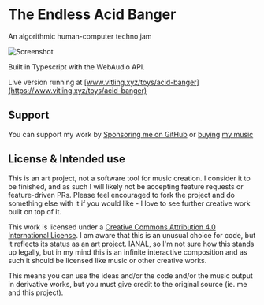 # The Endless Acid Banger

An algorithmic human-computer techno jam

![Screenshot](https://github.com/vitling/acid-banger/blob/main/preview.png?raw=true)

Built in Typescript with the WebAudio API.

Live version running at [www.vitling.xyz/toys/acid-banger](https://www.vitling.xyz/toys/acid-banger)


## Support

You can support my work by [Sponsoring me on GitHub](https://github.com/sponsors/vitling) or [buying](https://music.vitling.xyz) [my music](https://edgenetwork.bandcamp.com/album/edge001-spaceport-lounge-music)


## License & Intended use

This is an art project, not a software tool for music creation. I consider it to be finished, and as such I will likely not be accepting feature requests or feature-driven PRs. Please feel encouraged to fork the project and do something else with it if you would like - I love to see further creative work built on top of it.

This work is licensed under a [Creative Commons Attribution 4.0 International License](http://creativecommons.org/licenses/by/4.0/). I am aware that this is an unusual choice for code, but it reflects its status as an art project. IANAL, so I'm not sure how this stands up legally, but in my mind this is an infinite interactive composition and as such it should be licensed like music or other creative works.

This means you can use the ideas and/or the code and/or the music output in derivative works, but you must give credit to the original source (ie. me and this project).